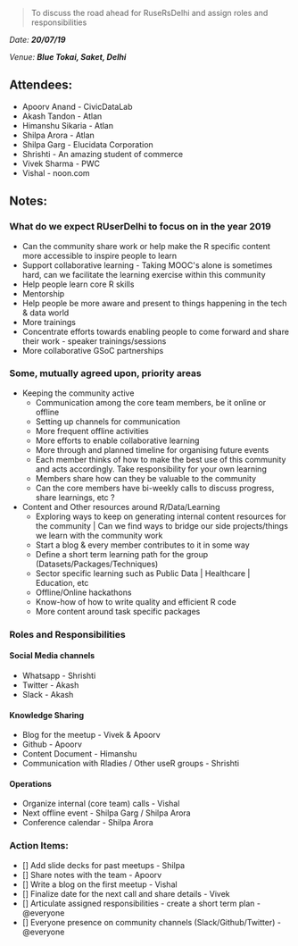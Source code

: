 > To discuss the road ahead for RuseRsDelhi and assign roles and responsibilities

*Date: **20/07/19***

*Venue: **Blue Tokai, Saket, Delhi***

## Attendees:

- Apoorv Anand - CivicDataLab
- Akash Tandon - Atlan
- Himanshu Sikaria - Atlan
- Shilpa Arora - Atlan
- Shilpa Garg - Elucidata Corporation
- Shrishti - An amazing student of commerce
- Vivek Sharma - PWC
- Vishal - noon.com

## Notes:

### What do we expect RUserDelhi to focus on in the year 2019

- Can the community share work or help make the R specific content more accessible to inspire people to learn
- Support collaborative learning - Taking MOOC's alone is sometimes hard, can we facilitate the learning exercise within this community 
- Help people learn core R skills
- Mentorship
- Help people be more aware and present to things happening in the tech & data world
- More trainings
- Concentrate efforts towards enabling people to come forward and share their work - speaker trainings/sessions
- More collaborative GSoC partnerships

### Some, mutually agreed upon, priority areas

- Keeping the community active
  - Communication among the core team members, be it online or offline
  - Setting up channels for communication
  - More frequent offline activities
  - More efforts to enable collaborative learning
  - More through and planned timeline for organising future events
  - Each member thinks of how to make the best use of this community and acts accordingly. Take responsibility for your own learning
  - Members share how can they be valuable to the community
  - Can the core members have bi-weekly calls to discuss progress, share learnings, etc ?
- Content and Other resources around R/Data/Learning
  - Exploring ways to keep on generating internal content resources for the community | Can we find ways to bridge our side projects/things we learn with the community work
  - Start a blog & every member contributes to it in some way
  - Define a short term learning path for the group (Datasets/Packages/Techniques)
  - Sector specific learning such as Public Data | Healthcare | Education, etc
  - Offline/Online hackathons
  - Know-how of how to write quality and efficient R code
  - More content around task specific packages 

### Roles and Responsibilities

#### Social Media channels

- Whatsapp - Shrishti
- Twitter - Akash
- Slack - Akash

#### Knowledge Sharing

- Blog for the meetup - Vivek & Apoorv
- Github - Apoorv
- Content Document - Himanshu
- Communication with Rladies / Other useR groups - Shrishti

#### Operations

- Organize internal (core team) calls - Vishal
- Next offline event - Shilpa Garg / Shilpa Arora
- Conference calendar - Shilpa Arora


### Action Items:

- [] Add slide decks for past meetups - Shilpa
- [] Share notes with the team - Apoorv
- [] Write a blog on the first meetup - Vishal
- [] Finalize date for the next call and share details - Vivek
- [] Articulate assigned responsibilities - create a short term plan - @everyone
- [] Everyone presence on community channels (Slack/Github/Twitter) - @everyone


